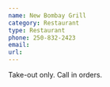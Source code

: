 ```yaml
---
name: New Bombay Grill
category: Restaurant
type: Restaurant
phone: 250-832-2423
email: 
url: 
---
```


Take-out only. Call in orders.